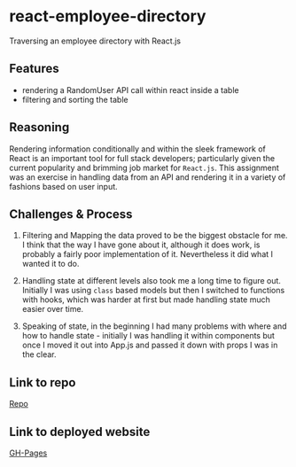 # react-employee-directory
Traversing an employee directory with React.js

## Features
* rendering a RandomUser API call within react inside a table
* filtering and sorting the table

## Reasoning
Rendering information conditionally and within the sleek framework of React is an important tool for full stack developers; particularly given the current popularity and brimming job market for `React.js`.
This assignment was an exercise in handling data from an API and rendering it in a variety of fashions based on user input.

## Challenges & Process
1. Filtering and Mapping the data proved to be the biggest obstacle for me. I think that the way I have gone about it, although it does work, is probably a fairly poor implementation of it. Nevertheless it did what I wanted it to do.

2. Handling state at different levels also took me a long time to figure out. Initially I was using `class` based models but then I switched to functions with hooks, which was harder at first but made handling state much easier over time.

3. Speaking of state, in the beginning I had many problems with where and how to handle state - initially I was handling it within components but once I moved it out into App.js and passed it down with props I was in the clear.

## Link to repo
[Repo](https://github.com/bendemic90/react-employee-directory)

## Link to deployed website
[GH-Pages](https://bendemic90.github.io/react-employee-directory/)